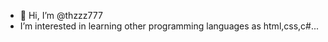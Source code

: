 - 👋 Hi, I’m @thzzz777
-  I’m interested in learning other programming languages ​​as html,css,c#...
<!---
thzzz777/thzzz777 is a ✨ special ✨ repository because its `README.md` (this file) appears on your GitHub profile.
You can click the Preview link to take a look at your changes.
--->
